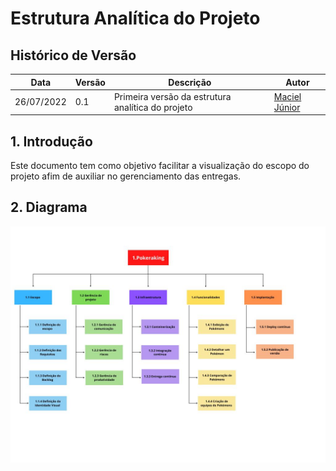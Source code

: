 # Estrutura Analítica do Projeto

## Histórico de Versão

| Data       | Versão | Descrição                                         | Autor                                               |
| ---------- | ------ | ------------------------------------------------- | --------------------------------------------------- |
| 26/07/2022 | 0.1    | Primeira versão da estrutura analítica do projeto | [Maciel Júnior](https://github.com/macieljuniormax) |

## 1. Introdução

Este documento tem como objetivo facilitar a visualização do escopo do projeto afim de auxiliar no gerenciamento das entregas.

## 2. Diagrama

![Diagrama Estrutura Analítica](imagens/estrutura-analitica.jpeg)

